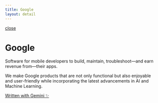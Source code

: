 ```yaml
---
title: Google
layout: detail
---
```

<div class="detail google">
    <div class="detail-close"><a href="/"><span class="material-symbols-outlined">close</span></a></div>
    <div class="left">
      <div class="detail-top-image google"></div>
    </div>
    <div class="right">
      <div class="detail-content">
        <div class="detail-title"><h1>Google</h1></div>
          <p>Software for mobile developers to build, maintain, troubleshoot&mdash;and earn revenue from&mdash;their apps.</p>
          <p>We make Google products that are not only functional but also enjoyable and user-friendly while incorporating the latest advancements in AI and Machine Learning.</p>
          <p class="last"><a class="italic" href="https://gemini.google.com/app" target="_blank">Written with Gemini ✨</a></p>
      </div>
    </div>
</div>
